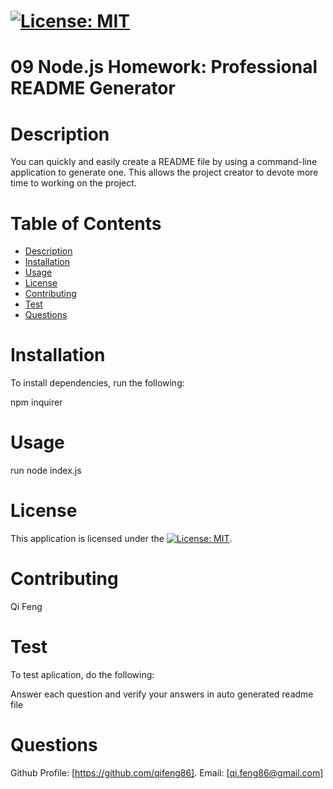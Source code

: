 

# [![License: MIT](https://img.shields.io/badge/License-MIT-yellow.svg)](https://opensource.org/licenses/MIT)

# 09 Node.js Homework: Professional README Generator

# Description

You can quickly and easily create a README file by using a command-line application to generate one. This allows the project creator to devote more time to working on the project.

# Table of Contents
* [Description](#description)
* [Installation](#installation)
* [Usage](#usage)
* [License](#license)
* [Contributing](#contribute)
* [Test](#test)
* [Questions](#questions)

# Installation

To install dependencies, run the following:


npm inquirer


# Usage

run node index.js

# License

This application is licensed under the [![License: MIT](https://img.shields.io/badge/License-MIT-yellow.svg)](https://opensource.org/licenses/MIT).

# Contributing

Qi Feng

# Test

To test aplication, do the following:


Answer each question and verify your answers in auto generated readme file


# Questions

Github Profile: [https://github.com/qifeng86]. Email: [qi.feng86@gmail.com]

